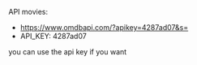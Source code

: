 API movies: 

- https://www.omdbapi.com/?apikey=4287ad07&s=
- API_KEY: 4287ad07

you can use the api key if you want
